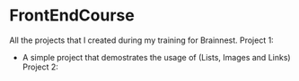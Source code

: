 # FrontEndCourse
All the projects that I created during my training for Brainnest.
 Project 1:
 - A simple project that demostrates the usage of (Lists, Images and Links)
 Project 2:

 
